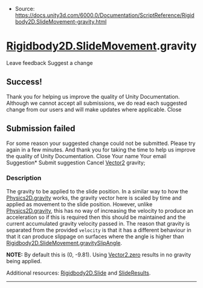 * Source: https://docs.unity3d.com/6000.0/Documentation/ScriptReference/Rigidbody2D.SlideMovement-gravity.html

#  [Rigidbody2D.SlideMovement](https://docs.unity3d.com/6000.0/Documentation/ScriptReference/Rigidbody2D.SlideMovement.html).gravity
Leave feedback
Suggest a change
## Success!
Thank you for helping us improve the quality of Unity Documentation. Although we cannot accept all submissions, we do read each suggested change from our users and will make updates where applicable.
Close
## Submission failed
For some reason your suggested change could not be submitted. Please <a>try again</a> in a few minutes. And thank you for taking the time to help us improve the quality of Unity Documentation.
Close
Your name Your email Suggestion* Submit suggestion
Cancel
[Vector2](https://docs.unity3d.com/6000.0/Documentation/ScriptReference/Vector2.html) gravity; 
### Description
The gravity to be applied to the slide position.
In a similar way to how the [Physics2D.gravity](https://docs.unity3d.com/6000.0/Documentation/ScriptReference/Physics2D-gravity.html) works, the gravity vector here is scaled by time and applied as movement to the slide position. However, unlike [Physics2D.gravity](https://docs.unity3d.com/6000.0/Documentation/ScriptReference/Physics2D-gravity.html), this has no way of increasing the velocity to produce an acceleration so if this is required then this should be maintained and the current accumulated gravity velocity passed in. The reason that gravity is separated from the provided `velocity` is that it has a different behaviour in that it can produce slippage on surfaces where the angle is higher than [Rigidbody2D.SlideMovement.gravitySlipAngle](https://docs.unity3d.com/6000.0/Documentation/ScriptReference/Rigidbody2D.SlideMovement-gravitySlipAngle.html).  
  
**NOTE:** By default this is (0, -9.81). Using [Vector2.zero](https://docs.unity3d.com/6000.0/Documentation/ScriptReference/Vector2-zero.html) results in no gravity being applied.  
  
Additional resources: [Rigidbody2D.Slide](https://docs.unity3d.com/6000.0/Documentation/ScriptReference/Rigidbody2D.Slide.html) and [SlideResults](https://docs.unity3d.com/6000.0/Documentation/ScriptReference/Rigidbody2D.SlideResults.html).
* * *
